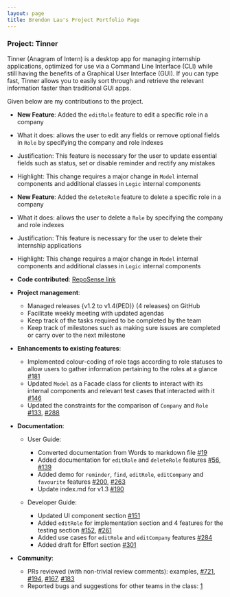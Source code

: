 ```yaml
---
layout: page
title: Brendon Lau's Project Portfolio Page
---
```


### Project: Tinner

Tinner (Anagram of Intern) is a desktop app for managing internship applications, optimized for use via a Command Line Interface (CLI) while still having the benefits of a Graphical User Interface (GUI). If you can type fast, Tinner allows you to easily sort through and retrieve the relevant information faster than traditional GUI apps.

Given below are my contributions to the project.

* **New Feature**: Added the `editRole` feature to edit a specific role in a company
* What it does: allows the user to edit any fields or remove optional fields in `Role` by specifying the company and role indexes
* Justification: This feature is necessary for the user to update essential fields such as status, set or disable reminder and rectify any mistakes
* Highlight: This change requires a major change in `Model` internal components and additional classes in `Logic` internal components

* **New Feature**: Added the `deleteRole` feature to delete a specific role in a company
* What it does: allows the user to delete a `Role` by specifying the company and role indexes
* Justification: This feature is necessary for the user to delete their internship applications 
* Highlight: This change requires a major change in `Model` internal components and additional classes in `Logic` internal components

* **Code contributed**: [RepoSense link](https://nus-cs2103-ay2122s2.github.io/tp-dashboard/?search=brendonlau&breakdown=true)

* **Project management**:
  * Managed releases {v1.2 to v1.4(PED)} (4 releases) on GitHub
  * Facilitate weekly meeting with updated agendas
  * Keep track of the tasks required to be completed by the team
  * Keep track of milestones such as making sure issues are completed or carry over to the next milestone

* **Enhancements to existing features**:
  * Implemented colour-coding of role tags according to role statuses to allow users to gather information 
  pertaining to the roles at a glance [\#181](https://github.com/AY2122S2-CS2103T-T17-1/tp/pull/181)
  * Updated `Model` as a Facade class for clients to interact with its internal components and relevant test cases that
  interacted with it [\#146](https://github.com/AY2122S2-CS2103T-T17-1/tp/pull/146)
  * Updated the constraints for the comparison of `Company` and `Role` [\#133](https://github.com/AY2122S2-CS2103T-T17-1/tp/pull/133), [\#288](https://github.com/AY2122S2-CS2103T-T17-1/tp/pull/288) 
  
* **Documentation**:
  * User Guide:
    * Converted documentation from Words to markdown file [\#19](https://github.com/AY2122S2-CS2103T-T17-1/tp/pull/19/files) 
    * Added documentation for `editRole` and `deleteRole` features [\#56](https://github.com/AY2122S2-CS2103T-T17-1/tp/pull/56), [\#139](https://github.com/AY2122S2-CS2103T-T17-1/tp/pull/139/files)
    * Added demo for `reminder`, `find`, `editRole`, `editCompany` and `favourite` features [\#200](https://github.com/AY2122S2-CS2103T-T17-1/tp/pull/200), [\#263](https://github.com/AY2122S2-CS2103T-T17-1/tp/pull/263)  
    * Update index.md for v1.3 [\#190](https://github.com/AY2122S2-CS2103T-T17-1/tp/pull/190)
    
  * Developer Guide:
    * Updated UI component section [\#151](https://github.com/AY2122S2-CS2103T-T17-1/tp/pull/151)
    * Added `editRole` for implementation section and 4 features for the testing section [\#152](https://github.com/AY2122S2-CS2103T-T17-1/tp/pull/152), [\#261](https://github.com/AY2122S2-CS2103T-T17-1/tp/pull/261)
    * Added use cases for `editRole` and `editCompany` features [\#284](https://github.com/AY2122S2-CS2103T-T17-1/tp/pull/284)     
    * Added draft for Effort section [\#301](https://github.com/AY2122S2-CS2103T-T17-1/tp/pull/301)

* **Community**:
  * PRs reviewed (with non-trivial review comments): examples, [\#721](https://github.com/AY2122S2-CS2103T-T17-1/tp/pull/271), [\#194](https://github.com/AY2122S2-CS2103T-T17-1/tp/pull/194), [\#167](https://github.com/AY2122S2-CS2103T-T17-1/tp/pull/167), [\#183](https://github.com/AY2122S2-CS2103T-T17-1/tp/pull/183)
  * Reported bugs and suggestions for other teams in the class: [1](https://github.com/AY2122S2-CS2103T-T17-2/tp/issues/240#issuecomment-1094183862)



